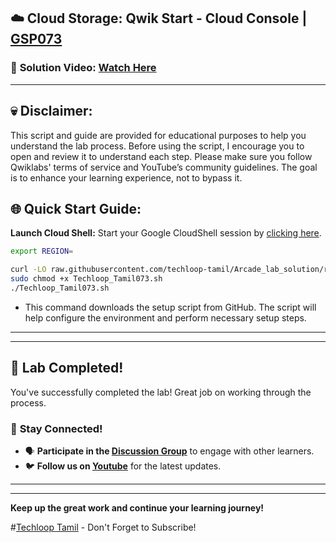 

## ☁️ Cloud Storage: Qwik Start - Cloud Console | [GSP073](https://www.cloudskillsboost.google/games/6058/labs/38571)

### 🔗 **Solution Video:** [Watch Here](https://youtu.be/bq7wRFhqrEg?si=LcGDG_33bEche9ua)

---

## 💀 **Disclaimer:**
This script and guide are provided for educational purposes to help you understand the lab process. Before using the script, I encourage you to open and review it to understand each step. Please make sure you follow Qwiklabs' terms of service and YouTube’s community guidelines. The goal is to enhance your learning experience, not to bypass it.


## 🌐 **Quick Start Guide:**

**Launch Cloud Shell:**
Start your Google CloudShell session by [clicking here](https://console.cloud.google.com/home/dashboard?project=&pli=1&cloudshell=true).


```bash
export REGION=

curl -LO raw.githubusercontent.com/techloop-tamil/Arcade_lab_solution/refs/heads/main/Cloud%20Storage%3A%20Qwik%20Start%20-%20Cloud%20Console/Techloop_Tamil073.sh
sudo chmod +x Techloop_Tamil073.sh
./Techloop_Tamil073.sh
```
- This command downloads the setup script from GitHub. The script will help configure the environment and perform necessary setup steps.


---

---

## 🎉 **Lab Completed!**

You've successfully completed the lab! Great job on working through the process.

### 🌟 **Stay Connected!**

- 🗣 **Participate in the [Discussion Group](https://chat.whatsapp.com/H6EAk2nwAn3HOvEY82JGky)** to engage with other learners.
- 🐦 **Follow us on [Youtube](https://www.youtube.com/@Techloop_Tamil)** for the latest updates.


---
---

**Keep up the great work and continue your learning journey!**

#[Techloop Tamil](https://www.youtube.com/@Techloop_Tamil) - Don't Forget to Subscribe!
